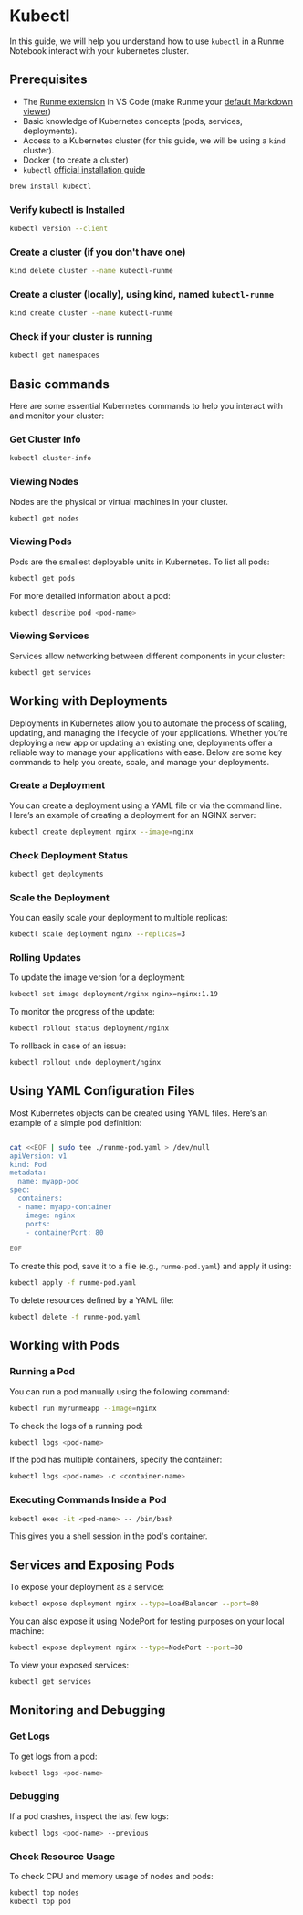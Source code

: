 # Kubectl

In this guide, we will help you understand how to use `kubectl` in a Runme Notebook interact with your kubernetes cluster.

## Prerequisites

- The [Runme extension](https://marketplace.visualstudio.com/items?itemName=stateful.runme) in VS Code (make Runme your [default Markdown viewer](/installation/vscode#how-to-set-vs-code-as-your-default-markdown-viewer))
- Basic knowledge of Kubernetes concepts (pods, services, deployments).
- Access to a Kubernetes cluster (for this guide, we will be using a `kind` cluster).
- Docker ( to create a cluster)
- `kubectl` [official installation guide](https://kubernetes.io/docs/tasks/tools/install-kubectl-linux/)

```sh {"id":"01J82YTHEHH70ZG99ZAZSW2PJF"}
brew install kubectl
```

### Verify kubectl is Installed

```bash {"id":"01J82YTHEHH70ZG99ZB2XP844G"}
kubectl version --client
```

### Create a cluster (if you don't have one)

```sh {"id":"01J82YTHEHH70ZG99ZB6Z8HBK4"}
kind delete cluster --name kubectl-runme
```

### Create a cluster (locally), using kind, named `kubectl-runme`

```sh {"id":"01J82YTHEHH70ZG99ZBAQR2V18"}
kind create cluster --name kubectl-runme

```

### Check if your cluster is running

```sh {"id":"01J82YTHEHH70ZG99ZBCAKWHEP"}
kubectl get namespaces
```

## Basic commands

Here are some essential Kubernetes commands to help you interact with and monitor your cluster:

### Get Cluster Info

```bash {"id":"01J82YTHEHH70ZG99ZBEYZDE5S"}
kubectl cluster-info
```

### Viewing Nodes

Nodes are the physical or virtual machines in your cluster.

```bash {"id":"01J82YTHEHH70ZG99ZBJF5G5KJ"}
kubectl get nodes
```

### Viewing Pods

Pods are the smallest deployable units in Kubernetes. To list all pods:

```bash {"id":"01J82YTHEHH70ZG99ZBP39658P"}
kubectl get pods
```

For more detailed information about a pod:

```bash {"id":"01J82YTHEHH70ZG99ZBP4FQRC7"}
kubectl describe pod <pod-name>
```

### Viewing Services

Services allow networking between different components in your cluster:

```bash {"id":"01J82YTHEHH70ZG99ZBSSHK5FS"}
kubectl get services
```

## Working with Deployments

Deployments in Kubernetes allow you to automate the process of scaling, updating, and managing the lifecycle of your applications. Whether you’re deploying a new app or updating an existing one, deployments offer a reliable way to manage your applications with ease. Below are some key commands to help you create, scale, and manage your deployments.

### Create a Deployment

You can create a deployment using a YAML file or via the command line. Here’s an example of creating a deployment for an NGINX server:

```bash {"id":"01J82YTHEHH70ZG99ZBXDDRXJT"}
kubectl create deployment nginx --image=nginx
```

### Check Deployment Status

```bash {"id":"01J82YTHEHH70ZG99ZBYV4GFR9"}
kubectl get deployments
```

### Scale the Deployment

You can easily scale your deployment to multiple replicas:

```bash {"id":"01J82YTHEHH70ZG99ZC1XDZPHM"}
kubectl scale deployment nginx --replicas=3
```

### Rolling Updates

To update the image version for a deployment:

```bash {"id":"01J82YTHEHH70ZG99ZC4BHEBTT"}
kubectl set image deployment/nginx nginx=nginx:1.19
```

To monitor the progress of the update:

```bash {"id":"01J82YTHEHH70ZG99ZC6S3EY9W"}
kubectl rollout status deployment/nginx
```

To rollback in case of an issue:

```bash {"id":"01J82YTHEHH70ZG99ZC8J3ZCF8"}
kubectl rollout undo deployment/nginx
```

## Using YAML Configuration Files

Most Kubernetes objects can be created using YAML files. Here’s an example of a simple pod definition:

```sh {"id":"01J82YTHEHH70ZG99ZCC6GHAWX"}

cat <<EOF | sudo tee ./runme-pod.yaml > /dev/null
apiVersion: v1
kind: Pod
metadata:
  name: myapp-pod
spec:
  containers:
  - name: myapp-container
    image: nginx
    ports:
    - containerPort: 80

EOF

```

To create this pod, save it to a file (e.g., `runme-pod.yaml`) and apply it using:

```bash {"id":"01J82YTHEHH70ZG99ZCFBVCCND"}
kubectl apply -f runme-pod.yaml
```

To delete resources defined by a YAML file:

```bash {"id":"01J82YTHEHH70ZG99ZCG7Z04AV"}
kubectl delete -f runme-pod.yaml
```

## Working with Pods

### Running a Pod

You can run a pod manually using the following command:

```bash {"id":"01J82YTHEHH70ZG99ZCKDNGR11"}
kubectl run myrunmeapp --image=nginx
```

To check the logs of a running pod:

```bash {"id":"01J82YTHEHH70ZG99ZCPSWMDYR"}
kubectl logs <pod-name>
```

If the pod has multiple containers, specify the container:

```bash {"id":"01J82YTHEHH70ZG99ZCSEED9GA"}
kubectl logs <pod-name> -c <container-name>
```

### Executing Commands Inside a Pod

```bash {"id":"01J82YTHEHH70ZG99ZCTC6G9FR"}
kubectl exec -it <pod-name> -- /bin/bash
```

This gives you a shell session in the pod's container.

## Services and Exposing Pods

To expose your deployment as a service:

```bash {"id":"01J82YTHEHH70ZG99ZCXSV1YZ2"}
kubectl expose deployment nginx --type=LoadBalancer --port=80
```

You can also expose it using NodePort for testing purposes on your local machine:

```bash {"id":"01J82YTHEHH70ZG99ZCZKAAP4Z"}
kubectl expose deployment nginx --type=NodePort --port=80
```

To view your exposed services:

```bash {"id":"01J82YTHEHH70ZG99ZD308RHG3"}
kubectl get services
```

## Monitoring and Debugging

### Get Logs

To get logs from a pod:

```bash {"id":"01J82YTHEHH70ZG99ZD61WWJAJ"}
kubectl logs <pod-name>
```

### Debugging

If a pod crashes, inspect the last few logs:

```bash {"id":"01J82YTHEHH70ZG99ZD9C62XMK"}
kubectl logs <pod-name> --previous
```

### Check Resource Usage

To check CPU and memory usage of nodes and pods:

```bash {"id":"01J82YTHEHH70ZG99ZD9PPJZWT"}
kubectl top nodes
kubectl top pod
```
